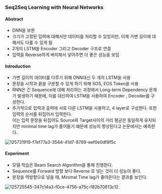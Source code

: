 ### Seq2Seq Learning with Neural Networks


#### Abstract

- DNN을 보완
- 크기가 고정된 입력에 대해서만 데이터를 처리할 수 있었지만, 이제 가변 길이에 대해서도 다룰 수 있게 됨
- 2개의 LSTM을 Encoder 그리고 Decoder 구조로 연결 
- 입력을 Reverse하게 배치해서 넣어주면 더 좋은 성능을 보임

#### Introduction

- 가변 길이의 데이터를 다루기 위해 DNN대신 두 개의 LSTM을 사용
- 문장을 시작과 끝을 구분할 수 있게 하기 위해 SOS, EOS Token을 사용
- RNN은 긴 Sequence에 대해 처리하는 과정에서 Long-term Dependency 문제가 발생하기 때문에, 이를 대신하여 LSTM을 사용하여 Encoder , Decoder를 구성한다.
- 추가적으로 입력과 출력에 서로 다른 LSTM을 사용하고, 4 layer로 구성한다. 또한 입력의 순서를 뒤집어서 입력한다.<br>이는 입력 문장을 뒤집어도 Source와 Target사이의 거리 평균은 동일하게 유지되지만 minimal time lag가 줄어들기 떄문에 성능이 향상된다고 논문에서는 예측한다.

![125731919-f7ef77a3-3544-41d7-8789-eef0e0df8f5c](https://user-images.githubusercontent.com/59076451/126780451-eb037ad6-ccbe-4b48-85c8-007d17efc236.png)


#### Experiment

- 모델 학습은 Beam Search Algorithm을 통해 진행한다.
- Sequence를 Forward 방향 보다 Reverse 로 넣는 것이 더 성능이 좋다.
- 문장을 역방향으로 넣을 때, Minimal Time lag가 줄어든다는 결과를 보인다.

![125725545-347c14a3-f0ce-4756-a75c-f82b70813c12](https://user-images.githubusercontent.com/59076451/126780457-f6e0b9a8-e8ed-48e2-9ca4-fb013084d2d0.png)


